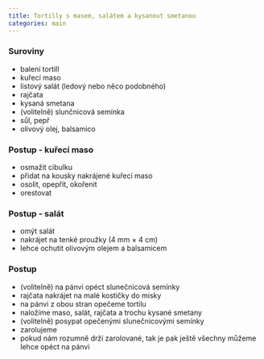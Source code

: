 ```yaml
---
title: Tortilly s masem, salátem a kysanout smetanou
categories: main
---
```


### Suroviny
- balení tortill
- kuřecí maso
- listový salát (ledový nebo něco podobného)
- rajčata
- kysaná smetana
- (volitelně) slunčnicová semínka
- sůl, pepř
- olivový olej, balsamico

### Postup - kuřecí maso
- osmažit cibulku
- přidat na kousky nakrájené kuřecí maso
- osolit, opepřit, okořenit
- orestovat

### Postup - salát
- omýt salát
- nakrájet na tenké proužky (4 mm × 4 cm)
- lehce ochutit olivovým olejem a balsamicem

### Postup
- (volitelně) na pánvi opéct slunečnicová semínky
- rajčata nakrájet na malé kostičky do misky
- na pánvi z obou stran opečeme tortilu
- naložíme maso, salát, rajčata a trochu kysané smetany
- (volitelně) posypat opečenými slunečnicovými semínky
- zarolujeme
- pokud nám rozumně drží zarolované, tak je pak ještě všechny můžeme lehce opéct na pánvi
